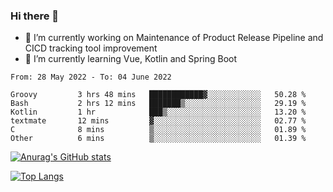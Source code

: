 ### Hi there 👋

- 🔭 I’m currently working on Maintenance of Product Release Pipeline and CICD tracking tool improvement
- 🌱 I’m currently learning Vue, Kotlin and Spring Boot

<!--START_SECTION:waka-->

```text
From: 28 May 2022 - To: 04 June 2022

Groovy         3 hrs 48 mins   ████████████▓░░░░░░░░░░░░   50.28 %
Bash           2 hrs 12 mins   ███████▒░░░░░░░░░░░░░░░░░   29.19 %
Kotlin         1 hr            ███▒░░░░░░░░░░░░░░░░░░░░░   13.20 %
textmate       12 mins         ▓░░░░░░░░░░░░░░░░░░░░░░░░   02.77 %
C              8 mins          ▒░░░░░░░░░░░░░░░░░░░░░░░░   01.89 %
Other          6 mins          ▒░░░░░░░░░░░░░░░░░░░░░░░░   01.39 %
```

<!--END_SECTION:waka-->

[![Anurag's GitHub stats](https://github-readme-stats.vercel.app/api?username=yunhao981&show_icons=true&theme=solarized-dark)](https://github.com/anuraghazra/github-readme-stats)

[![Top Langs](https://github-readme-stats.vercel.app/api/top-langs/?username=yunhao981&theme=solarized-dark&layout=compact)](https://github.com/anuraghazra/github-readme-stats)

<!--
**yunhao981/yunhao981** is a ✨ _special_ ✨ repository because its `README.md` (this file) appears on your GitHub profile.

Here are some ideas to get you started:

- 🔭 I’m currently working on Maintenance of Release Pipeline and CICD tracking tool improvement
- 🌱 I’m currently learning Vue, Kotlin and Spring Boot
- 👯 I’m looking to collaborate on ...
- 🤔 I’m looking for help with ...
- 💬 Ask me about ...
- 📫 How to reach me: ...
- 😄 Pronouns: ...
- ⚡ Fun fact: ...
-->


